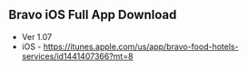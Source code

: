 ## Bravo iOS Full App Download
* Ver 1.07
*	iOS - https://itunes.apple.com/us/app/bravo-food-hotels-services/id1441407366?mt=8
